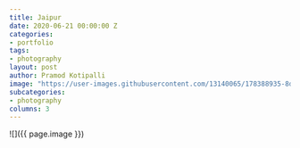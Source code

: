 ```yaml
---
title: Jaipur
date: 2020-06-21 00:00:00 Z
categories:
- portfolio
tags:
- photography
layout: post
author: Pramod Kotipalli
image: "https://user-images.githubusercontent.com/13140065/178388935-8d5e7156-6aa3-4d6f-8c1a-ef96205325f1.png"
subcategories:
- photography
columns: 3
---
```


![]({{ page.image }})
